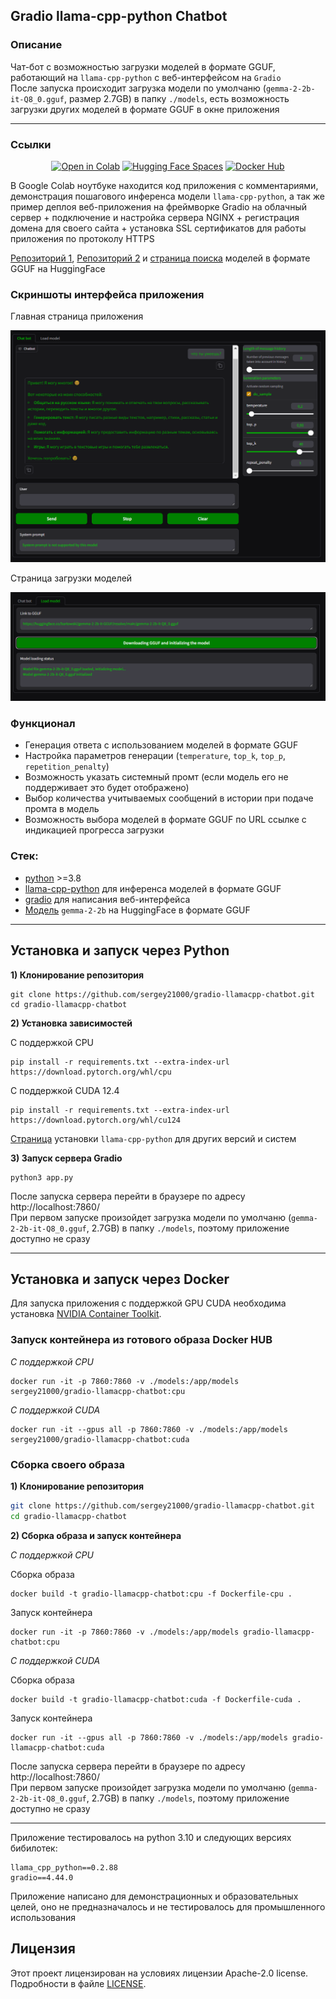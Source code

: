 
## Gradio llama-cpp-python Chatbot


### Описание

Чат-бот с возможностью загрузки моделей в формате GGUF, работающий на `llama-cpp-python` с веб-интерфейсом на `Gradio`  
После запуска происходит загрузка модели по умолчаню (`gemma-2-2b-it-Q8_0.gguf`, размер 2.7GB) в папку `./models`, есть возможность загрузки других моделей в формате GGUF в окне приложения


---
### Ссылки
<div align="center">
<a href="https://colab.research.google.com/github/sergey21000/gradio-llamacpp-chatbot/blob/main/Chat_bot_Llama_cpp_gradio_deploy.ipynb"><img src="https://img.shields.io/static/v1?message=Open%20in%20Colab&logo=googlecolab&labelColor=5c5c5c&color=0f80c1&label=%20" alt="Open in Colab"></a>
<a href="https://huggingface.co/spaces/sergey21000/gradio-llamacpp-chatbot"><img src="https://img.shields.io/badge/%F0%9F%A4%97%20Hugging%20Face-Spaces-yellow" alt="Hugging Face Spaces"></a>
<a href="https://hub.docker.com/r/sergey21000/gradio-llamacpp-chatbot"><img src="https://img.shields.io/badge/Docker-Hub-blue?logo=docker" alt="Docker Hub "></a>
</div>

В Google Colab ноутбуке находится код приложения с комментариями, демонстрация пошагового инференса модели `llama-cpp-python`, а так же пример деплоя веб-приложения на фреймворке Gradio на облачный сервер + подключение и настройка сервера NGINX + регистрация домена для своего сайта + установка SSL сертификатов для работы приложения по протоколу HTTPS

[Репозиторий 1](https://huggingface.co/bartowski?search_models=gguf), [Репозиторий 2](https://huggingface.co/mradermacher) и [страница поиска](https://huggingface.co/models?library=gguf) моделей в формате GGUF на HuggingFace


### Скриншоты интерфейса приложения

Главная страница приложения
<div align="center">

![App interface](./screenshots/main_page.png)
</div>

Страница загрузки моделей
<div align="center">

![App interface](./screenshots/load_models_page.png)
</div>


### Функционал
- Генерация ответа с использованием моделей в формате GGUF
- Настройка параметров генерации (`temperature`, `top_k`, `top_p`, `repetition_penalty`)
- Возможность указать системный промт (если модель его не поддерживает это будет отображено)
- Выбор количества учитываемых сообщений в истории при подаче промта в модель
- Возможность выбора моделей в формате GGUF по URL ссылке с индикацией прогресса загрузки


### Стек:
- [python](https://www.python.org/) >=3.8
- [llama-cpp-python](https://github.com/abetlen/llama-cpp-python) для инференса моделей в формате GGUF
- [gradio](https://github.com/gradio-app/gradio) для написания веб-интерфейса
- [Модель](https://huggingface.co/bartowski/gemma-2-2b-it-GGUF) `gemma-2-2b` на HuggingFace в формате GGUF  


---
## **Установка и запуск через Python**

**1) Клонирование репозитория**  

```
git clone https://github.com/sergey21000/gradio-llamacpp-chatbot.git
cd gradio-llamacpp-chatbot
```

**2) Установка зависимостей**  

С поддержкой CPU
```
pip install -r requirements.txt --extra-index-url https://download.pytorch.org/whl/cpu
```

С поддержкой CUDA 12.4
```
pip install -r requirements.txt --extra-index-url https://download.pytorch.org/whl/cu124
```
[Страница](https://github.com/abetlen/llama-cpp-python?tab=readme-ov-file#installation-configuration) установки `llama-cpp-python` для других версий и систем

**3) Запуск сервера Gradio**  
```
python3 app.py
```
После запуска сервера перейти в браузере по адресу http://localhost:7860/  
При первом запуске произойдет загрузка модели по умолчаню (`gemma-2-2b-it-Q8_0.gguf`, 2.7GB) в папку `./models`, поэтому приложение доступно не сразу

---
## **Установка и запуск через Docker**

Для запуска приложения с поддержкой GPU CUDA необходима установка [NVIDIA Container Toolkit](https://docs.nvidia.com/datacenter/cloud-native/container-toolkit/latest/install-guide.html#installation).


### Запуск контейнера из готового образа Docker HUB

*С поддержкой CPU*
```
docker run -it -p 7860:7860 -v ./models:/app/models sergey21000/gradio-llamacpp-chatbot:cpu
```

*С поддержкой CUDA*
```
docker run -it --gpus all -p 7860:7860 -v ./models:/app/models sergey21000/gradio-llamacpp-chatbot:cuda
```


### Сборка своего образа

**1) Клонирование репозитория**  
```bash
git clone https://github.com/sergey21000/gradio-llamacpp-chatbot.git
cd gradio-llamacpp-chatbot
```

**2) Сборка образа и запуск контейнера**

*С поддержкой CPU*

Сборка образа
```
docker build -t gradio-llamacpp-chatbot:cpu -f Dockerfile-cpu .
```

Запуск контейнера
```
docker run -it -p 7860:7860 -v ./models:/app/models gradio-llamacpp-chatbot:cpu
```

*С поддержкой CUDA*

Сборка образа
```
docker build -t gradio-llamacpp-chatbot:cuda -f Dockerfile-cuda .
```

Запуск контейнера
```
docker run -it --gpus all -p 7860:7860 -v ./models:/app/models gradio-llamacpp-chatbot:cuda
```

После запуска сервера перейти в браузере по адресу http://localhost:7860/  
При первом запуске произойдет загрузка модели по умолчаню (`gemma-2-2b-it-Q8_0.gguf`, 2.7GB) в папку `./models`, поэтому приложение доступно не сразу

---

Приложение тестировалось на python 3.10 и следующих версиях бибилотек:  
```
llama_cpp_python==0.2.88
gradio==4.44.0
```

Приложение написано для демонстрационных и образовательных целей, оно не предназначалось и не тестировалось для промышленного использования

## Лицензия

Этот проект лицензирован на условиях лицензии Apache-2.0 license. Подробности в файле [LICENSE](./LICENSE).

